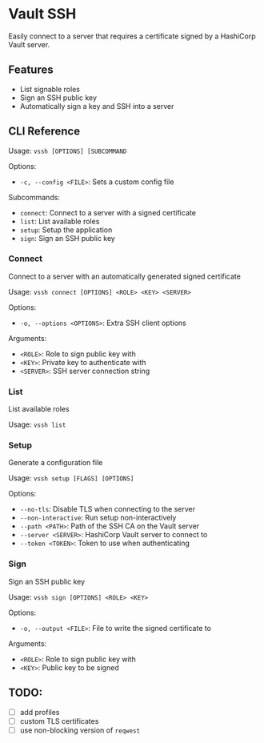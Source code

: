 # Vault SSH
Easily connect to a server that requires a certificate signed by a HashiCorp Vault server.

## Features
- List signable roles
- Sign an SSH public key
- Automatically sign a key and SSH into a server

## CLI Reference
Usage: `vssh [OPTIONS] [SUBCOMMAND`

Options:
  - `-c, --config <FILE>`: Sets a custom config file

Subcommands:
  - `connect`: Connect to a server with a signed certificate
  - `list`: List available roles
  - `setup`: Setup the application
  - `sign`: Sign an SSH public key

### Connect
Connect to a server with an automatically generated signed certificate

Usage: `vssh connect [OPTIONS] <ROLE> <KEY> <SERVER>`

Options:
  - `-o, --options <OPTIONS>`: Extra SSH client options

Arguments:
  - `<ROLE>`: Role to sign public key with
  - `<KEY>`: Private key to authenticate with
  - `<SERVER>`: SSH server connection string

### List
List available roles

Usage: `vssh list`

### Setup
Generate a configuration file

Usage: `vssh setup [FLAGS] [OPTIONS]`

Options:
  - `--no-tls`: Disable TLS when connecting to the server
  - `--non-interactive`: Run setup non-interactively
  - `--path <PATH>`: Path of the SSH CA on the Vault server
  - `--server <SERVER>`: HashiCorp Vault server to connect to
  - `--token <TOKEN>`: Token to use when authenticating

### Sign
Sign an SSH public key

Usage: `vssh sign [OPTIONS] <ROLE> <KEY>`

Options:
  - `-o, --output <FILE>`: File to write the signed certificate to

Arguments:
  - `<ROLE>`: Role to sign public key with
  - `<KEY>`: Public key to be signed

## TODO:
  - [ ] add profiles
  - [ ] custom TLS certificates
  - [ ] use non-blocking version of `reqwest`
